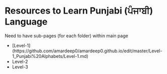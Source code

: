 # Resources to Learn Punjabi (ਪੰਜਾਬੀ) Language

Need to have sub-pages (for each folder) within main page

<ul>
<li>[Level-1](https://github.com/amardeep0/amardeep0.github.io/edit/master/Level-1_Punjabi%20Alphabets/Level-1.md)</li>
<li>Level-2</li>
<li>Level-3</li>
 </ul>





 
 


